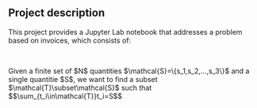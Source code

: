 <h2>Project description</h2>
<p>This project provides a Jupyter Lab notebook that addresses a problem based on invoices, which consists of:</p><br>
<p>Given a finite set of $N$ quantities $\mathcal{S}=\{s_1,s_2,...,s_3\}$ and a single quantitie $S$, we want to find a subset $\mathcal{T}\subset\mathcal{S}$
such that
  $$\sum_{t_i\in\mathcal{T}}t_i=S$$
</p>

